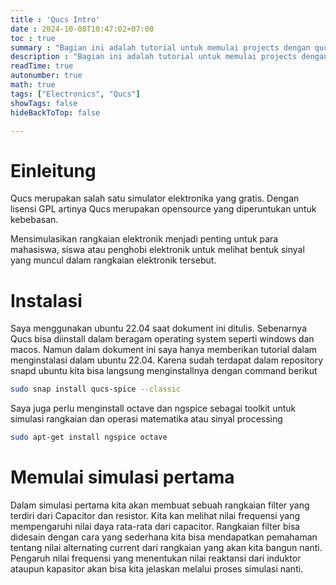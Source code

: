 ```yaml
---
title : 'Qucs Intro'
date : 2024-10-08T10:47:02+07:00
toc : true
summary : "Bagian ini adalah tutorial untuk memulai projects dengan qucs"
description : "Bagian ini adalah tutorial untuk memulai projects dengan qucs"
readTime: true
autonumber: true
math: true
tags: ["Electronics", "Qucs"]
showTags: false
hideBackToTop: false

---
```


# Einleitung

Qucs merupakan salah satu simulator elektronika yang gratis. Dengan lisensi GPL artinya Qucs merupakan opensource yang diperuntukan untuk kebebasan.

Mensimulasikan rangkaian elektronik menjadi penting untuk para mahasiswa, siswa atau penghobi elektronik untuk melihat bentuk sinyal yang muncul dalam rangkaian elektronik tersebut.

# Instalasi 
Saya menggunakan ubuntu 22.04 saat dokument ini ditulis. Sebenarnya Qucs bisa diinstall dalam beragam operating system seperti windows dan macos. Namun dalam dokument ini saya hanya memberikan tutorial dalam menginstalasi dalam ubuntu 22.04.
Karena sudah terdapat dalam repository snapd ubuntu kita bisa langsung menginstallnya dengan command berikut

```bash
sudo snap install qucs-spice --classic
```
Saya juga perlu menginstall octave dan ngspice sebagai toolkit untuk simulasi rangkaian dan operasi matematika atau sinyal processing

```bash
sudo apt-get install ngspice octave
```

# Memulai simulasi pertama
Dalam simulasi pertama kita akan membuat sebuah rangkaian filter yang terdiri dari Capacitor dan resistor. Kita kan melihat nilai frequensi yang mempengaruhi nilai daya rata-rata dari capacitor. Rangkaian filter bisa didesain dengan cara yang sederhana kita bisa mendapatkan pemahaman tentang nilai alternating current dari rangkaian yang akan kita bangun nanti. Pengaruh nilai frequensi yang menentukan nilai reaktansi dari induktor ataupun kapasitor akan bisa kita jelaskan melalui proses simulasi nanti.

